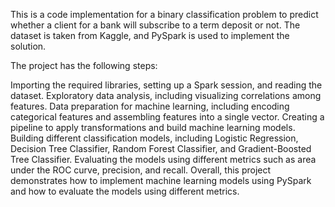 This is a code implementation for a binary classification problem to predict whether a client for a bank will subscribe to a term deposit or not. The dataset is taken from Kaggle, and PySpark is used to implement the solution.

The project has the following steps:

Importing the required libraries, setting up a Spark session, and reading the dataset.
Exploratory data analysis, including visualizing correlations among features.
Data preparation for machine learning, including encoding categorical features and assembling features into a single vector.
Creating a pipeline to apply transformations and build machine learning models.
Building different classification models, including Logistic Regression, Decision Tree Classifier, Random Forest Classifier, and Gradient-Boosted Tree Classifier.
Evaluating the models using different metrics such as area under the ROC curve, precision, and recall.
Overall, this project demonstrates how to implement machine learning models using PySpark and how to evaluate the models using different metrics.

